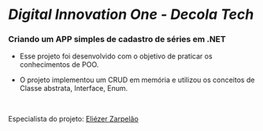 # *Digital Innovation One - Decola Tech* 
### **Criando um APP simples de cadastro de séries em .NET**

* Esse projeto foi desenvolvido com o objetivo de praticar os conhecimentos de POO.

* O projeto implementou um CRUD em memória e utilizou os conceitos de Classe abstrata, Interface, Enum.

&nbsp;
&nbsp;
&nbsp;

Especialista do projeto: [Eliézer Zarpelão](https://github.com/elizarp)
